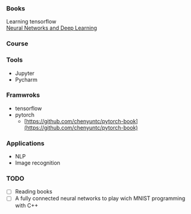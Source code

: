 ### Books
Learning tensorflow    
[Neural Networks and Deep Learning](http://neuralnetworksanddeeplearning.com/index.html)     

### Course

### Tools
- Jupyter
- Pycharm

### Framwroks
- tensorflow
- pytorch
    - [https://github.com/chenyuntc/pytorch-book](https://github.com/chenyuntc/pytorch-book)

### Applications
- NLP
- Image recognition

### TODO
- [ ] Reading books
- [ ] A fully connected neural networks to play wich MNIST programming with C++
